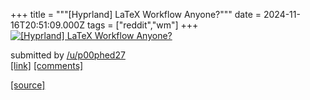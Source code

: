+++
title = """[Hyprland] LaTeX Workflow Anyone?"""
date = 2024-11-16T20:51:09.000Z
tags = ["reddit","wm"]
+++
[![[Hyprland] LaTeX Workflow Anyone?](https://external-preview.redd.it/ZDlpMGVzM2h0YjFlMXElKYDuK8dfCJryDmno65NbrIaV-pnBTs12Opskf8Pd.png?width=640&crop=smart&auto=webp&s=4c6bdabdf201660ea72f53f764131548d04813b4 "[Hyprland] LaTeX Workflow Anyone?")](https://www.reddit.com/r/unixporn/comments/1gswos8/hyprland_latex_workflow_anyone/)

submitted by [/u/p00phed27](https://www.reddit.com/user/p00phed27)  
[\[link\]](https://v.redd.it/zkt4br3htb1e1) [\[comments\]](https://www.reddit.com/r/unixporn/comments/1gswos8/hyprland_latex_workflow_anyone/)

[[source]](https://www.reddit.com/r/unixporn/comments/1gswos8/hyprland_latex_workflow_anyone/)
